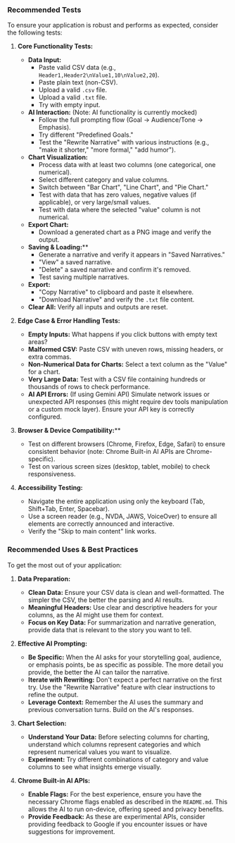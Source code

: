 ### Recommended Tests

To ensure your application is robust and performs as expected, consider the following tests:

1.  **Core Functionality Tests:**
    *   **Data Input:**
        *   Paste valid CSV data (e.g., `Header1,Header2\nValue1,10\nValue2,20`).
        *   Paste plain text (non-CSV).
        *   Upload a valid `.csv` file.
        *   Upload a valid `.txt` file.
        *   Try with empty input.
    *   **AI Interaction:** (Note: AI functionality is currently mocked)
        *   Follow the full prompting flow (Goal -> Audience/Tone -> Emphasis).
        *   Try different "Predefined Goals."
        *   Test the "Rewrite Narrative" with various instructions (e.g., "make it shorter," "more formal," "add humor").
    *   **Chart Visualization:**
        *   Process data with at least two columns (one categorical, one numerical).
        *   Select different category and value columns.
        *   Switch between "Bar Chart", "Line Chart", and "Pie Chart."
        *   Test with data that has zero values, negative values (if applicable), or very large/small values.
        *   Test with data where the selected "value" column is not numerical.
    *   **Export Chart:**
        *   Download a generated chart as a PNG image and verify the output.
    *   **Saving & Loading:****
        *   Generate a narrative and verify it appears in "Saved Narratives."
        *   "View" a saved narrative.
        *   "Delete" a saved narrative and confirm it's removed.
        *   Test saving multiple narratives.
    *   **Export:**
        *   "Copy Narrative" to clipboard and paste it elsewhere.
        *   "Download Narrative" and verify the `.txt` file content.
    *   **Clear All:** Verify all inputs and outputs are reset.

2.  **Edge Case & Error Handling Tests:**
    *   **Empty Inputs:** What happens if you click buttons with empty text areas?
    *   **Malformed CSV:** Paste CSV with uneven rows, missing headers, or extra commas.
    *   **Non-Numerical Data for Charts:** Select a text column as the "Value" for a chart.
    *   **Very Large Data:** Test with a CSV file containing hundreds or thousands of rows to check performance.
    *   **AI API Errors:** (If using Gemini API) Simulate network issues or unexpected API responses (this might require dev tools manipulation or a custom mock layer). Ensure your API key is correctly configured.

3.  **Browser & Device Compatibility:****
    *   Test on different browsers (Chrome, Firefox, Edge, Safari) to ensure consistent behavior (note: Chrome Built-in AI APIs are Chrome-specific).
    *   Test on various screen sizes (desktop, tablet, mobile) to check responsiveness.

4.  **Accessibility Testing:**
    *   Navigate the entire application using only the keyboard (Tab, Shift+Tab, Enter, Spacebar).
    *   Use a screen reader (e.g., NVDA, JAWS, VoiceOver) to ensure all elements are correctly announced and interactive.
    *   Verify the "Skip to main content" link works.

### Recommended Uses & Best Practices

To get the most out of your application:

1.  **Data Preparation:**
    *   **Clean Data:** Ensure your CSV data is clean and well-formatted. The simpler the CSV, the better the parsing and AI results.
    *   **Meaningful Headers:** Use clear and descriptive headers for your columns, as the AI might use them for context.
    *   **Focus on Key Data:** For summarization and narrative generation, provide data that is relevant to the story you want to tell.

2.  **Effective AI Prompting:**
    *   **Be Specific:** When the AI asks for your storytelling goal, audience, or emphasis points, be as specific as possible. The more detail you provide, the better the AI can tailor the narrative.
    *   **Iterate with Rewriting:** Don't expect a perfect narrative on the first try. Use the "Rewrite Narrative" feature with clear instructions to refine the output.
    *   **Leverage Context:** Remember the AI uses the summary and previous conversation turns. Build on the AI's responses.

3.  **Chart Selection:**
    *   **Understand Your Data:** Before selecting columns for charting, understand which columns represent categories and which represent numerical values you want to visualize.
    *   **Experiment:** Try different combinations of category and value columns to see what insights emerge visually.

4.  **Chrome Built-in AI APIs:**
    *   **Enable Flags:** For the best experience, ensure you have the necessary Chrome flags enabled as described in the `README.md`. This allows the AI to run on-device, offering speed and privacy benefits.
    *   **Provide Feedback:** As these are experimental APIs, consider providing feedback to Google if you encounter issues or have suggestions for improvement.
